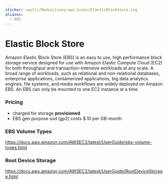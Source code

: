 ```yaml
---
sticker: vault//Media/icons/aws-icons/ElasticBlockStore.svg
aliases:
  - EBS
---
```

# Elastic Block Store
Amazon Elastic Block Store (EBS) is an easy to use, high performance block storage service designed for use with Amazon Elastic Compute Cloud (EC2) for both throughput and transaction-intensive workloads at any scale. A broad range of workloads, such as relational and non-relational databases, enterprise applications, containerized applications, big data analytics engines, file systems, and media workflows are widely deployed on Amazon EBS. An EBS can only be mounted to one EC2 instance at a time.

### Pricing
- charged for storage **provisioned** 
- EBS gen purpose ssd (gp2) costs $.10 per GB-month

### EBS Volume Types
https://docs.aws.amazon.com/AWSEC2/latest/UserGuide/ebs-volume-types.html

### Root Device Storage
https://docs.aws.amazon.com/AWSEC2/latest/UserGuide/RootDeviceStorage.html
